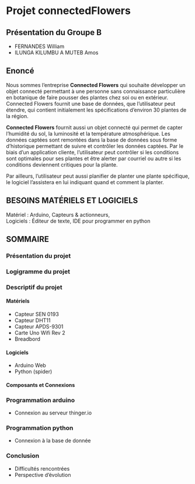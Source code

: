 # Projet connectedFlowers

## Présentation du Groupe B
* FERNANDES William  
* ILUNGA KILUMBU A MUTEB Amos

## Enoncé
Nous sommes l’entreprise **Connected Flowers** qui souhaite développer un objet connecté permettant à une personne sans connaissance particulière en botanique de faire pousser des plantes chez soi ou en extérieur. Connected Flowers fournit une base de données, que l’utilisateur peut étendre, qui contient initialement les spécifications d’environ 30 plantes de la région.

**Connected Flowers** fournit aussi un objet connecté qui permet de capter l’humidité du sol, la luminosité et la température atmosphérique. Les données captées sont remontées dans la base de données sous forme d’historique permettant de suivre et contrôler les données captées. Par le biais d’un application cliente, l’utilisateur peut contrôler si les conditions sont optimales pour ses plantes et être alerter par courriel ou autre si les conditions deviennent critiques pour la plante. 

Par ailleurs, l’utilisateur peut aussi planifier de planter une plante spécifique, le logiciel l’assistera en lui indiquant quand et comment la planter.

## BESOINS MATÉRIELS ET LOGICIELS
Matériel : Arduino, Capteurs & actionneurs,  
Logiciels : Éditeur de texte, IDE pour programmer en python

## SOMMAIRE

### Présentation du projet
### Logigramme du projet	
### Descriptif du projet
 #### Matériels	
-	Capteur SEN 0193	
-	Capteur DHT11	
-	Capteur APDS-9301	
-	Carte Uno Wifi Rev 2	
-	Breadbord	
 #### Logiciels	
-	Arduino Web	
-	Python (spider)	
 #### Composants et Connexions	
### Programmation arduino	
 - Connexion au serveur thinger.io	
### Programmation python	
 - Connexion à la base de donnée	
### Conclusion	
 - Difficultés rencontrées	
 - Perspective d’évolution	
